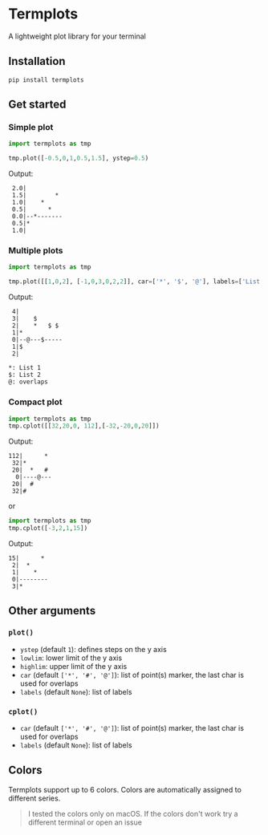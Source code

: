 # Termplots

A lightweight plot library for your terminal

## Installation

```
pip install termplots
```

## Get started

### Simple plot

```python
import termplots as tmp

tmp.plot([-0.5,0,1,0.5,1.5], ystep=0.5)
```

Output:

```
 2.0|
 1.5|        *
 1.0|    *
 0.5|      *
 0.0|--*-------
 0.5|*
 1.0|
```

### Multiple plots

```python
import termplots as tmp

tmp.plot([[1,0,2], [-1,0,3,0,2,2]], car=['*', '$', '@'], labels=['List 1', 'List 2'])
```

Output:

```
 4|
 3|    $
 2|    *   $ $
 1|*
 0|--@---$-----
 1|$
 2|

*: List 1
$: List 2
@: overlaps
```

### Compact plot

```python
import termplots as tmp
tmp.cplot([[32,20,0, 112],[-32,-20,0,20]])
```

Output:

```
112|      *
 32|*
 20|  *   #
  0|----@---
 20|  #
 32|#
```

or

```python
import termplots as tmp
tmp.cplot([-3,2,1,15])
```

Output:

```
15|      *
 2|  *
 1|    *
 0|--------
 3|*
```

## Other arguments

### `plot()`

- `ystep` (default `1`): defines steps on the y axis
- `lowlim`: lower limit of the y axis
- `highlim`: upper limit of the y axis
- `car` (default `['*', '#', '@']`): list of point(s) marker, the last char is used for overlaps
- `labels` (default `None`): list of labels

### `cplot()`

- `car` (default `['*', '#', '@']`): list of point(s) marker, the last char is used for overlaps
- `labels` (default `None`): list of labels

## Colors

Termplots support up to 6 colors. Colors are automatically assigned to different series.

> I tested the colors only on macOS. If the colors don't work try a different terminal or open an issue
